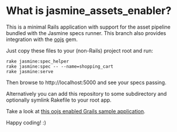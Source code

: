 # What is jasmine\_assets\_enabler?

This is a minimal Rails application with support for the asset pipeline
bundled with the Jasmine specs runner. This branch also provides integration
with the [oojs](http://github.com/rosenfeld/oojs) gem.

Just copy these files to your (non-Rails) project root and run:

    rake jasmine:spec_helper
    rake jasmine:spec -- --name=shopping_cart
    rake jasmine:serve

Then browse to http://localhost:5000 and see your specs passing.

Alternatively you can add this repository to some subdirectory and optionally
symlink Rakefile to your root app.

Take a look at [this oojs enabled Grails sample application](https://github.com/rosenfeld/grails-oojs).

Happy coding! :)

